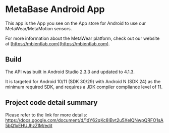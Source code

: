 # MetaBase Android App #

This app is the App you see on the App store for Android to use our MetaWear/MetaMotion sensors.

For more information about the MetaWear platform, check out our website at [https://mbientlab.com](https://mbientlab.com).

## Build ##
The API was built in Android Studio 2.3.3 and updated to 4.1.3. 

It is targeted for Android 10/11 (SDK 30/29) with Android N (SDK 24) as the minimum required SDK, and requires a JDK compiler compliance level of 11.

## Project code detail summary 
Please refer to the link for more details: https://docs.google.com/document/d/1dY62qKc8IBvt2u5XelQNwpQRFO1sA5bQ1xEHUJhzZIM/edit
